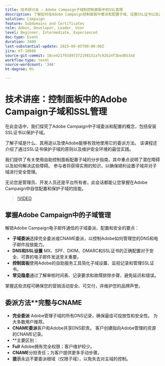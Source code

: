 ```yaml
---
title: 技术研讨会 — Adobe Campaign子域和控制面板中的SSL管理
description: 了解如何在Adobe Campaign控制面板中委派和配置子域、设置SSL证书以及监控配置以确保安全电子邮件可投放性。
solution: Campaign
feature: Subdomains and Certificates
role: Admin, Developer, Leader, User
level: Beginner, Intermediate, Experienced
doc-type: Event
duration: 3409
last-substantial-update: 2025-09-05T00:00:00Z
jira: KT-18866
source-git-commit: 18ce421793d97372198151afc92b24f3bed053a8
workflow-type: tm+mt
source-wordcount: '344'
ht-degree: 0%

---
```



# 技术讲座：控制面板中的Adobe Campaign子域和SSL管理

在此会话中，我们探究了Adobe Campaign中子域委派和配置的概念，包括安装SSL证书以保护子域。

了解子域是什么、其用途以及使Adobe能够有效地使用它的委派方法。 该课程还介绍了通过SSL证书保护子域的原则以及维护安全环境的最佳实践。

我们提供了有关使用自助控制面板配置子域的分步指南，其中重点说明了潜在障碍以及如何解决这些障碍。 参与者将获得实用的知识，以确保顺利设置子域并对子域进行安全管理。

无论您是管理员、开发人员还是平台所有者，此会话都能让您掌握在Adobe Campaign中自信配置和保护子域的技能。

>[!VIDEO](https://video.tv.adobe.com/v/3471391/?learn=on&enablevpops)

## 掌握Adobe Campaign中的子域管理

解锁Adobe Campaign电子邮件通信的子域委派、配置和安全的要点：

* **子域委派**&#x200B;选择完全委派或CNAME委派，以控制Adobe如何管理您的DNS和电子邮件投放能力。
* **DNS和SSL设置** MX、SPF、DKIM、DMARC和SSL证书的正确配置对于安全、可靠的电子邮件发送至关重要。
* **控制面板**&#x200B;使用Adobe的自助服务工具简化子域设置、监视记录和管理SSL证书。
* **常见隐患**&#x200B;通过了解审核时间表、记录要求和故障排除步骤，避免延迟和错误。

掌握这些流程可确保您的营销活动安全、可交付，并维护您的品牌声誉。

## 委派方法**完整与CNAME

* **完全委派** Adobe管理子域的所有DNS记录，确保最佳可投放性和安全性。 为大多数用户推荐。
* **CNAME委派**&#x200B;客户和Adobe共享DNS职责。 客户创建指向Adobe管理的资源的CNAME记录。
* **主要区别：
* **Full** Adobe拥有完全权限；客户维护较少。
* **CNAME**&#x200B;分担责任；为客户提供更多手动步骤。
* **提示**&#x200B;永远不要委派根域（仅限子域），以免失去对主域的控制。
